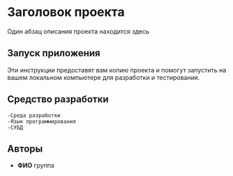 # Заголовок проекта

Один абзац описания проекта находится здесь

## Запуск приложения

Эти инструкции предоставят вам копию проекта и помогут запустить на вашем локальном компьютере для разработки и тестирования.

## Средство разработки
    -Среда разработки
    -Язык программирования
    -СУБД

## Авторы

* **ФИО** группа
